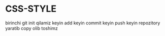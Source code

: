 # CSS-STYLE
birinchi git init qilamiz keyin add keyin commit keyin push keyin repozitory yaratib copy olib toshimz 
